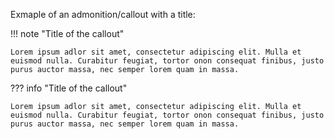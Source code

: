 Exmaple of an admonition/callout with a title:

!!! note "Title of the callout"

    Lorem ipsum adlor sit amet, consectetur adipiscing elit. Mulla et euismod nulla. Curabitur feugiat, tortor onon consequat finibus, justo purus auctor massa, nec semper lorem quam in massa.


??? info "Title of the callout"

    Lorem ipsum adlor sit amet, consectetur adipiscing elit. Mulla et euismod nulla. Curabitur feugiat, tortor onon consequat finibus, justo purus auctor massa, nec semper lorem quam in massa.